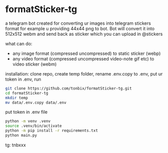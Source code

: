 # formatSticker-tg

a telegram bot created for converting ur images into telegram stickers format
for example u providing 44x44 png to bot. Bot will convert it into 512x512 webm and send back as sticker which you can upload in @stickers

what can do:
- any image format (compressed uncompressed) to static sticker (webp)
- any video format (compressed uncompressed video-note gif etc) to video sticker (webm)

installation:
clone repo, create temp folder, rename .env.copy to .env, put ur token in .env, run

```bash
git clone https://github.com/tonbix/formatSticker-tg.git
cd formatSticker-tg
mkdir temp
mv data/.env.copy data/.env
```

put token in .env file

```bash
python -m venv .venv
source .venv/bin/activate
python -m pip install -r requirements.txt
python main.py
```

tg: tnbxxx
